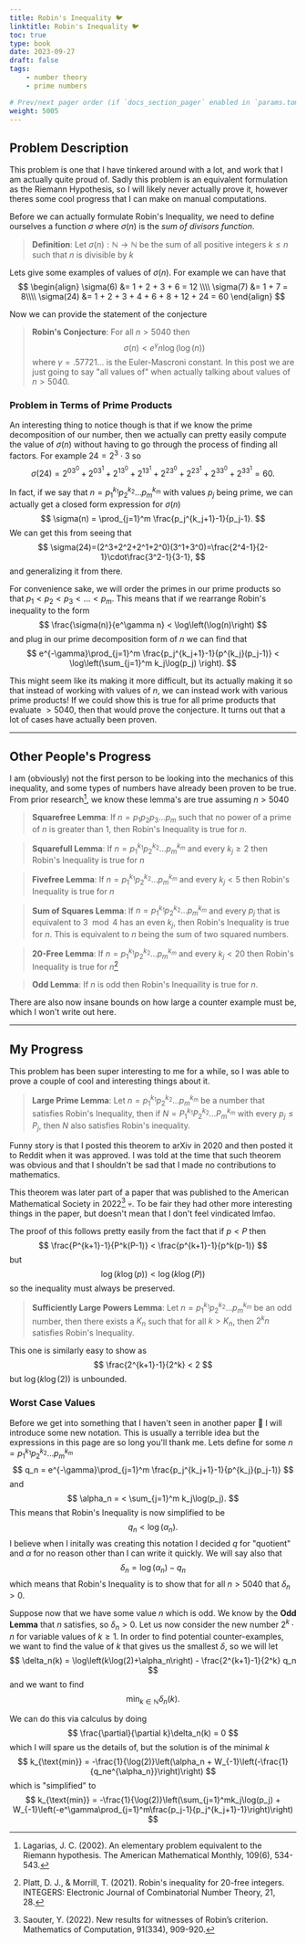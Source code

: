 ```yaml
---
title: Robin's Inequality 🐦
linktitle: Robin's Inequality 🐦
toc: true
type: book
date: 2023-09-27
draft: false
tags:
    - number theory
    - prime numbers

# Prev/next pager order (if `docs_section_pager` enabled in `params.toml`)
weight: 5005
---
```


## Problem Description

This problem is one that I have tinkered around with a lot, and work that I am actually quite proud of. Sadly this problem is an equivalent formulation as the Riemann Hypothesis, so I will likely never actually prove it, however theres some cool progress that I can make on manual computations.

Before we can actually formulate Robin's Inequality, we need to define ourselves a function $\sigma$ where $\sigma(n)$ is the *sum of divisors function*.

> **Definition**: Let $\sigma(n):\mathbb{N}\rightarrow\mathbb{N}$ be the sum of all positive integers $k \leq n$ such that $n$ is divisible by $k$

Lets give some examples of values of $\sigma(n)$. For example we can have that
$$
\begin{align}
\sigma(6) &= 1 + 2 + 3 + 6 = 12 \\\\
\sigma(7) &= 1 + 7 = 8\\\\
\sigma(24) &= 1 + 2 + 3 + 4 + 6 + 8 + 12 + 24 = 60
\end{align}
$$

Now we can provide the statement of the conjecture

> **Robin's Conjecture**: For all $n > 5040$ then
$$
\sigma(n) < e^\gamma n\log(\log(n))
$$
where $\gamma=.57721\ldots$ is the Euler-Mascroni constant. In this post we are just going to say "all values of" when actually talking about values of $n>5040$.

### Problem in Terms of Prime Products

An interesting thing to notice though is that if we know the prime decomposition of our number, then we actually can pretty easily compute the value of $\sigma(n)$ without having to go through the process of finding all factors. For example $24=2^3\cdot 3$ so
$$
\sigma(24)= 2^03^0 + 2^03^1 + 2^13^0 + 2^13^1 + 2^23^0 + 2^23^1 + 2^33^0 + 2^33^1= 60.
$$

In fact, if we say that $n=p_1^{k_1}p_2^{k_2}\ldots p_m^{k_m}$ with values $p_j$ being prime, we can actually get a closed form expression for $\sigma(n)$
$$
\sigma(n) = \prod_{j=1}^m \frac{p_j^{k_j+1}-1}{p_j-1}.
$$
We can get this from seeing that
$$
\sigma(24)=(2^3+2^2+2^1+2^0)(3^1+3^0)=\frac{2^4-1}{2-1}\cdot\frac{3^2-1}{3-1},
$$
and generalizing it from there.

For convenience sake, we will order the primes in our prime products so that $p_1 < p_2 < p_3 < \ldots < p_m$. This means that if we rearrange Robin's inequality to the form
$$
\frac{\sigma(n)}{e^\gamma n} < \log\left(\log(n)\right) 
$$
and plug in our prime decomposition form of $n$ we can find that
$$
e^{-\gamma}\prod_{j=1}^m \frac{p_j^{k_j+1}-1}{p^{k_j}(p_j-1)} < \log\left(\sum_{j=1}^m k_j\log(p_j) \right).
$$

This might seem like its making it more difficult, but its actually making it so that instead of working with values of $n$, we can instead work with various prime products! If we could show this is true for all prime products that evaluate $>5040$, then that would prove the conjecture. It turns out that a lot of cases have actually been proven.

---

## Other People's Progress

I am (obviously) not the first person to be looking into the mechanics of this inequality, and some types of numbers have already been proven to be true. From prior research[^1], we know these lemma's are true assuming $n > 5040$

> **Squarefree Lemma**: If $n=p_1p_2p_3\ldots p_m$ such that no power of a prime of $n$ is greater than $1$, then Robin's Inequality is true for $n$.

> **Squarefull Lemma**: If $n=p_1^{k_1}p_2^{k_2}\ldots p_m^{k_m}$ and every $k_j\geq 2$ then Robin's Inequality is true for $n$

> **Fivefree Lemma**: If $n=p_1^{k_1}p_2^{k_2}\ldots p_m^{k_m}$ and every $k_j < 5$ then Robin's Inequality is true for $n$

> **Sum of Squares Lemma**: If $n=p_1^{k_1}p_2^{k_2}\ldots p_m^{k_m}$ and every $p_j$ that is equivalent to $3\mod 4$ has an even $k_j$, then Robin's Inequality is true for $n$. This is equivalent to $n$ being the sum of two squared numbers.

> **20-Free Lemma**: If $n=p_1^{k_1}p_2^{k_2}\ldots p_m^{k_m}$ and every $k_j < 20$ then Robin's Inequality is true for $n$[^2]

> **Odd Lemma**: If $n$ is odd then Robin's Inequaility is true for $n$.

There are also now insane bounds on how large a counter example must be, which I won't write out here. 

---

## My Progress

This problem has been super interesting to me for a while, so I was able to prove a couple of cool and interesting things about it. 

> **Large Prime Lemma**: Let $n=p_1^{k_1}p_2^{k_2}\ldots p_m^{k_m}$ be a number that satisfies Robin's Inequality, then if $N=P_1^{k_1}P_2^{k_2}\ldots P_m^{k_m}$ with every $p_j\leq P_j$, then $N$ also satisfies Robin's inequality.

Funny story is that I posted this theorem to arXiv in 2020 and then posted it to Reddit when it was approved. I was told at the time that such theorem was obvious and that I shouldn't be sad that I made no contributions to mathematics.

This theorem was later part of a paper that was published to the American Mathematical Society in 2022[^3] 💀. To be fair they had other more interesting things in the paper, but doesn't mean that I don't feel vindicated lmfao.

The proof of this follows pretty easily from the fact that if $p < P$ then
$$
\frac{P^{k+1}-1}{P^k(P-1)} < \frac{p^{k+1}-1}{p^k(p-1)}
$$
but
$$
\log\left(k\log(p)\right) < \log\left(k\log(P)\right)
$$
so the inequality must always be preserved.

> **Sufficiently Large Powers Lemma**: Let $n=p_1^{k_1}p_2^{k_2}\ldots p_m^{k_m}$ be an odd number, then there exists a $K_n$ such that for all $k > K_n$, then $2^kn$ satisfies Robin's Inequality.

This one is similarly easy to show as
$$
\frac{2^{k+1}-1}{2^k} < 2
$$
but $\log\left(k\log(2)\right)$ is unbounded.

### Worst Case Values

Before we get into something that I haven't seen in another paper 🤞 I will introduce some new notation. This is usually a terrible idea but the expressions in this page are so long you'll thank me. Lets define for some $n=p_1^{k_1}p_2^{k_2}\ldots p_m^{k_m}$
$$
q_n = e^{-\gamma}\prod_{j=1}^m \frac{p_j^{k_j+1}-1}{p^{k_j}(p_j-1)}
$$
and
$$
\alpha_n = < \sum_{j=1}^m k_j\log(p_j).
$$
This means that Robin's Inequality is now simplified to be
$$
q_n < \log(\alpha_n).
$$
I believe when I initally was creating this notation I decided $q$ for "quotient" and $\alpha$ for no reason other than I can write it quickly. We will say also that
$$
\delta_n = \log(\alpha_n) - q_n
$$
which means that Robin's Inequality is to show that for all $n>5040$ that $\delta_n > 0$.

Suppose now that we have some value $n$ which is odd. We know by the **Odd Lemma** that $n$ satisfies, so $\delta_n > 0$. Let us now consider the new number $2^k\cdot n$ for variable values of $k\geq 1$. In order to find potential counter-examples, we want to find the value of $k$ that gives us the smallest $\delta$, so we will let
$$
\delta_n(k) = \log\left(k\log(2)+\alpha_n\right) - \frac{2^{k+1}-1}{2^k} q_n
$$
and we want to find
$$
\min_{k\in\mathbb{N}}\delta_n(k).
$$

We can do this via calculus by doing
$$
\frac{\partial}{\partial k}\delta_n(k) = 0
$$
which I will spare us the details of, but the solution is of the minimal $k$
$$
k_{\text{min}} = -\frac{1}{\log(2)}\left(\alpha_n + W_{-1}\left(-\frac{1}{q_ne^{\alpha_n}}\right)\right)
$$
which is "simplified" to
$$
k_{\text{min}} = -\frac{1}{\log(2)}\left(\sum_{j=1}^mk_j\log(p_j) + W_{-1}\left(-e^\gamma\prod_{j=1}^m\frac{p_j-1}{p_j^{k_j+1}-1}\right)\right)
$$

[^1]: Lagarias, J. C. (2002). An elementary problem equivalent to the Riemann hypothesis. The American Mathematical Monthly, 109(6), 534-543.

[^2]: Platt, D. J., & Morrill, T. (2021). Robin's inequality for 20-free integers. INTEGERS: Electronic Journal of Combinatorial Number Theory, 21, 28.

[^3]: Saouter, Y. (2022). New results for witnesses of Robin’s criterion. Mathematics of Computation, 91(334), 909-920.